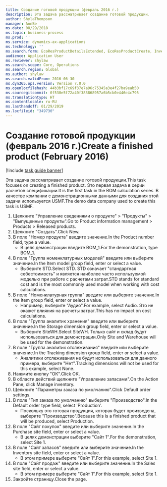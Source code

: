 ```yaml
---
title: Создание готовой продукции (февраль 2016 г.)
description: Эта задача рассматривает создание готовой продукции.
author: ShylaThompson
manager: AnnBe
ms.date: 08/29/2018
ms.topic: business-process
ms.prod: ''
ms.service: dynamics-ax-applications
ms.technology: ''
ms.search.form: EcoResProductDetailsExtended, EcoResProductCreate, InventItemOrderSetup
audience: Application User
ms.reviewer: shylaw
ms.search.scope: Core, Operations
ms.search.region: Global
ms.author: shylaw
ms.search.validFrom: 2016-06-30
ms.dyn365.ops.version: Version 7.0.0
ms.openlocfilehash: 44b3bf17c69f37e7a96c75345a3e4f27ba9eab50
ms.sourcegitcommit: 0f530e5f72a40f383868957a6b5cb0e446e4c795
ms.translationtype: HT
ms.contentlocale: ru-RU
ms.lasthandoff: 01/29/2019
ms.locfileid: "349730"
---
```

# <a name="create-a-finished-product-february-2016"></a><span data-ttu-id="5d5eb-103">Создание готовой продукции (февраль 2016 г.)</span><span class="sxs-lookup"><span data-stu-id="5d5eb-103">Create a finished product (February 2016)</span></span>

[!include [task guide banner](../../includes/task-guide-banner.md)]

<span data-ttu-id="5d5eb-104">Эта задача рассматривает создание готовой продукции.</span><span class="sxs-lookup"><span data-stu-id="5d5eb-104">This task focuses on creating a finished product.</span></span> <span data-ttu-id="5d5eb-105">Это первая задача в серии расчетов спецификации.</span><span class="sxs-lookup"><span data-stu-id="5d5eb-105">It is the first task in the BOM calculation series.</span></span> <span data-ttu-id="5d5eb-106">В качестве компании с демонстрационными данными для создания этой задачи используется USMF.</span><span class="sxs-lookup"><span data-stu-id="5d5eb-106">The demo data company used to create this task is USMF.</span></span>

1. <span data-ttu-id="5d5eb-107">Щелкните "Управление сведениями о продукте" > "Продукты" > "Выпущенные продукты".</span><span class="sxs-lookup"><span data-stu-id="5d5eb-107">Go to Product information management > Products > Released products.</span></span>
2. <span data-ttu-id="5d5eb-108">Щелкните "Создать".</span><span class="sxs-lookup"><span data-stu-id="5d5eb-108">Click New.</span></span>
3. <span data-ttu-id="5d5eb-109">В поле "Номер продукта" введите значение.</span><span class="sxs-lookup"><span data-stu-id="5d5eb-109">In the Product number field, type a value.</span></span>
    * <span data-ttu-id="5d5eb-110">В целя демонстрации введите BOM_1.</span><span class="sxs-lookup"><span data-stu-id="5d5eb-110">For the demonstration, type BOM_1.</span></span>  
4. <span data-ttu-id="5d5eb-111">В поле "Группа номенклатурных моделей" введите или выберите значение.</span><span class="sxs-lookup"><span data-stu-id="5d5eb-111">In the Item model group field, enter or select a value.</span></span>
    * <span data-ttu-id="5d5eb-112">Выберите STD.</span><span class="sxs-lookup"><span data-stu-id="5d5eb-112">Select STD.</span></span> <span data-ttu-id="5d5eb-113">STD означает "стандартная себестоимость" и является наиболее часто используемой моделью при работе с расчетами затрат.</span><span class="sxs-lookup"><span data-stu-id="5d5eb-113">STD stands for standard cost and is the most commonly used model when working with cost calculations.</span></span>  
5. <span data-ttu-id="5d5eb-114">В поле "Номенклатурная группа" введите или выберите значение.</span><span class="sxs-lookup"><span data-stu-id="5d5eb-114">In the Item group field, enter or select a value.</span></span>
    * <span data-ttu-id="5d5eb-115">Например, выберите "Аудио".</span><span class="sxs-lookup"><span data-stu-id="5d5eb-115">For example, select Audio.</span></span> <span data-ttu-id="5d5eb-116">Это не окажет влияния на расчеты затрат.</span><span class="sxs-lookup"><span data-stu-id="5d5eb-116">This has no impact on cost calculations.</span></span>  
6. <span data-ttu-id="5d5eb-117">В поле "Группа аналитик хранения" введите или выберите значение.</span><span class="sxs-lookup"><span data-stu-id="5d5eb-117">In the Storage dimension group field, enter or select a value.</span></span>
    * <span data-ttu-id="5d5eb-118">Выберите SiteWH.</span><span class="sxs-lookup"><span data-stu-id="5d5eb-118">Select SiteWH.</span></span> <span data-ttu-id="5d5eb-119">Только сайт и склад будут использоваться для демонстрации.</span><span class="sxs-lookup"><span data-stu-id="5d5eb-119">Only Site and Warehouse will be used for the demonstration.</span></span>  
7. <span data-ttu-id="5d5eb-120">В поле "Группа аналитик отслеживания" введите или выберите значение.</span><span class="sxs-lookup"><span data-stu-id="5d5eb-120">In the Tracking dimension group field, enter or select a value.</span></span>
    * <span data-ttu-id="5d5eb-121">Аналитики отслеживания не будут использоваться для данного примера, выберите "Нет".</span><span class="sxs-lookup"><span data-stu-id="5d5eb-121">Tracking dimensions will not be used for this example, select None.</span></span>  
8. <span data-ttu-id="5d5eb-122">Нажмите кнопку "OК".</span><span class="sxs-lookup"><span data-stu-id="5d5eb-122">Click OK.</span></span>
9. <span data-ttu-id="5d5eb-123">В области действий щелкните "Управление запасами".</span><span class="sxs-lookup"><span data-stu-id="5d5eb-123">On the Action Pane, click Manage inventory.</span></span>
10. <span data-ttu-id="5d5eb-124">Щелкните "Параметры заказа по умолчанию".</span><span class="sxs-lookup"><span data-stu-id="5d5eb-124">Click Default order settings.</span></span>
11. <span data-ttu-id="5d5eb-125">В поле "Тип заказа по умолчанию" выберите "Производство".</span><span class="sxs-lookup"><span data-stu-id="5d5eb-125">In the Default order type field, select 'Production'.</span></span>
    * <span data-ttu-id="5d5eb-126">Поскольку это готовая продукция, которая будет произведена, выберите "Производство".</span><span class="sxs-lookup"><span data-stu-id="5d5eb-126">Because this is a finished product that will be produced, select Production.</span></span>  
12. <span data-ttu-id="5d5eb-127">В поле "Сайт покупок" введите или выберите значение.</span><span class="sxs-lookup"><span data-stu-id="5d5eb-127">In the Purchase site field, enter or select a value.</span></span>
    * <span data-ttu-id="5d5eb-128">В целях демонстрации выберите "Cайт 1".</span><span class="sxs-lookup"><span data-stu-id="5d5eb-128">For the demonstration, select Site 1.</span></span>  
13. <span data-ttu-id="5d5eb-129">В поле "Сайт запасов" введите или выберите значение.</span><span class="sxs-lookup"><span data-stu-id="5d5eb-129">In the Inventory site field, enter or select a value.</span></span>
    * <span data-ttu-id="5d5eb-130">В этом примере выберите "Cайт 1".</span><span class="sxs-lookup"><span data-stu-id="5d5eb-130">For this example, select Site 1.</span></span>  
14. <span data-ttu-id="5d5eb-131">В поле "Сайт продаж" введите или выберите значение.</span><span class="sxs-lookup"><span data-stu-id="5d5eb-131">In the Sales site field, enter or select a value.</span></span>
    * <span data-ttu-id="5d5eb-132">В этом примере выберите "Cайт 1".</span><span class="sxs-lookup"><span data-stu-id="5d5eb-132">For this example, select Site 1.</span></span>  
15. <span data-ttu-id="5d5eb-133">Закройте страницу.</span><span class="sxs-lookup"><span data-stu-id="5d5eb-133">Close the page.</span></span>

